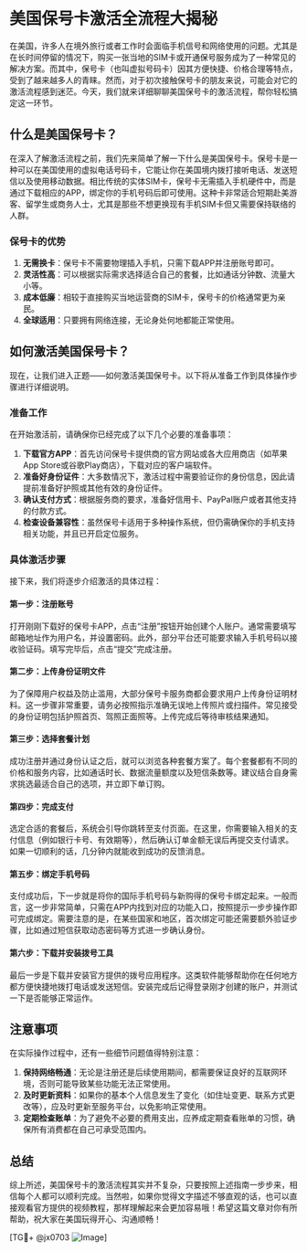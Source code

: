 # 美国保号卡激活全流程大揭秘

在美国，许多人在境外旅行或者工作时会面临手机信号和网络使用的问题。尤其是在长时间停留的情况下，购买一张当地的SIM卡或开通保号服务成为了一种常见的解决方案。而其中，保号卡（也叫虚拟号码卡）因其方便快捷、价格合理等特点，受到了越来越多人的青睐。然而，对于初次接触保号卡的朋友来说，可能会对它的激活流程感到迷茫。今天，我们就来详细聊聊美国保号卡的激活流程，帮你轻松搞定这一环节。

## 什么是美国保号卡？

在深入了解激活流程之前，我们先来简单了解一下什么是美国保号卡。保号卡是一种可以在美国使用的虚拟电话号码卡，它能让你在美国境内拨打接听电话、发送短信以及使用移动数据。相比传统的实体SIM卡，保号卡无需插入手机硬件中，而是通过下载相应的APP，绑定你的手机号码后即可使用。这种卡非常适合短期赴美游客、留学生或商务人士，尤其是那些不想更换现有手机SIM卡但又需要保持联络的人群。

### 保号卡的优势
1. **无需换卡**：保号卡不需要物理插入手机，只需下载APP并注册账号即可。
2. **灵活性高**：可以根据实际需求选择适合自己的套餐，比如通话分钟数、流量大小等。
3. **成本低廉**：相较于直接购买当地运营商的SIM卡，保号卡的价格通常更为亲民。
4. **全球适用**：只要拥有网络连接，无论身处何地都能正常使用。

## 如何激活美国保号卡？

现在，让我们进入正题——如何激活美国保号卡。以下将从准备工作到具体操作步骤进行详细说明。

### 准备工作
在开始激活前，请确保你已经完成了以下几个必要的准备事项：
1. **下载官方APP**：首先访问保号卡提供商的官方网站或各大应用商店（如苹果App Store或谷歌Play商店），下载对应的客户端软件。
2. **准备好身份证件**：大多数情况下，激活过程中需要验证你的身份信息，因此请提前准备好护照或其他有效的身份证件。
3. **确认支付方式**：根据服务商的要求，准备好信用卡、PayPal账户或者其他支持的付款方式。
4. **检查设备兼容性**：虽然保号卡适用于多种操作系统，但仍需确保你的手机支持相关功能，并且已开启定位服务。

### 具体激活步骤
接下来，我们将逐步介绍激活的具体过程：

#### 第一步：注册账号
打开刚刚下载好的保号卡APP，点击“注册”按钮开始创建个人账户。通常需要填写邮箱地址作为用户名，并设置密码。此外，部分平台还可能要求输入手机号码以接收验证码。填写完毕后，点击“提交”完成注册。

#### 第二步：上传身份证明文件
为了保障用户权益及防止滥用，大部分保号卡服务商都会要求用户上传身份证明材料。这一步骤非常重要，请务必按照指示准确无误地上传照片或扫描件。常见接受的身份证明包括护照首页、驾照正面照等。上传完成后等待审核结果通知。

#### 第三步：选择套餐计划
成功注册并通过身份认证之后，就可以浏览各种套餐方案了。每个套餐都有不同的价格和服务内容，比如通话时长、数据流量额度以及短信条数等。建议结合自身需求挑选最适合自己的选项，并立即下单订购。

#### 第四步：完成支付
选定合适的套餐后，系统会引导你跳转至支付页面。在这里，你需要输入相关的支付信息（例如银行卡号、有效期等），然后确认订单金额无误后再提交支付请求。如果一切顺利的话，几分钟内就能收到成功的反馈消息。

#### 第五步：绑定手机号码
支付成功后，下一步就是将你的国际手机号码与新购得的保号卡绑定起来。一般而言，这一步非常简单，只需在APP内找到对应的功能入口，按照提示一步步操作即可完成绑定。需要注意的是，在某些国家和地区，首次绑定可能还需要额外验证步骤，比如通过短信获取动态密码等方式进一步确认身份。

#### 第六步：下载并安装拨号工具
最后一步是下载并安装官方提供的拨号应用程序。这类软件能够帮助你在任何地方都方便快捷地拨打电话或发送短信。安装完成后记得登录刚才创建的账户，并测试一下是否能够正常运作。

## 注意事项
在实际操作过程中，还有一些细节问题值得特别注意：

1. **保持网络畅通**：无论是注册还是后续使用期间，都需要保证良好的互联网环境，否则可能导致某些功能无法正常使用。
2. **及时更新资料**：如果你的基本个人信息发生了变化（如住址变更、联系方式更改等），应及时更新至服务平台，以免影响正常使用。
3. **定期检查账单**：为了避免不必要的费用支出，应养成定期查看账单的习惯，确保所有消费都在自己可承受范围内。

## 总结

综上所述，美国保号卡的激活流程其实并不复杂，只要按照上述指南一步步来，相信每个人都可以顺利完成。当然啦，如果你觉得文字描述不够直观的话，也可以直接观看官方提供的视频教程，那样理解起来会更加容易哦！希望这篇文章对你有所帮助，祝大家在美国玩得开心、沟通顺畅！

[TG💪+ @jx0703 ![Image](https://github.com/user-attachments/assets/dbca1d08-cadb-493c-b0ec-ad6f7a83f270)]